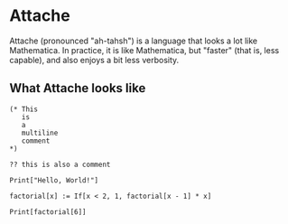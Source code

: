 # Attache

Attache (pronounced "ah-tahsh") is a language that looks a lot like Mathematica. In practice, it is like Mathematica, but "faster" (that is, less capable), and also enjoys a bit less verbosity.

## What Attache looks like


```
(* This
   is
   a
   multiline
   comment
*)

?? this is also a comment

Print["Hello, World!"]

factorial[x] := If[x < 2, 1, factorial[x - 1] * x]

Print[factorial[6]]
```
